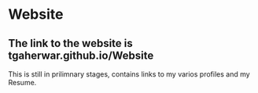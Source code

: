 # Website
## The link to the website is tgaherwar.github.io/Website
This is still in prilimnary stages, contains links to my varios profiles and my Resume.
